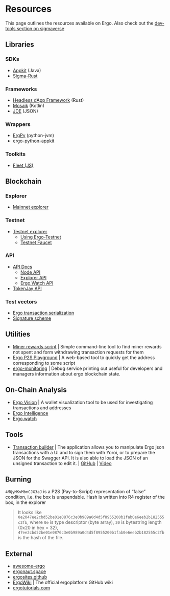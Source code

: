 # Resources

This page outlines the resources available on Ergo. Also check out the [dev-tools section on sigmaverse](https://sigmaverse.io/)


## Libraries

### SDKs

- [Appkit](/docs/dev/stack/appkit) (Java)
- [Sigma-Rust](rust.md)


### Frameworks

- [Headless dApp Framework](headless.md) (Rust)
- [Mosaik](mosaik.md) (Kotlin)
- [JDE](jde.md) (JSON)

### Wrappers

- [ErgPy](https://github.com/mgpai22/ergpy) (python-jvm)
- [ergo-python-appkit](https://github.com/ergo-pad/ergo-python-appkit)

### Toolkits

- [Fleet (JS)](https://github.com/capt-nemo429/fleet)

## Blockchain

### Explorer

- [Mainnet explorer](https://explorer.ergoplatform.com/)

### Testnet

- [Testnet explorer](https://testnet.ergoplatform.com/)
    - [Using Ergo-Testnet](https://github.com/ergoplatform/ergo/wiki/Ergo-Testnet)
    - [Testnet Faucet](https://testnet.ergofaucet.org/)

### API

- [API Docs](https://api.ergoplatform.com/api/v1/docs/)
  - [Node API](https://git.io/fjqwb)
  - [Explorer API](https://git.io/fjqwN)
  - [Ergo.Watch API](https://api.ergo.watch/docs)
 - [TokenJay API](https://api.tokenjay.app/swagger-ui/index.html;jsessionid=59429AD4DF081E2E3450C2834095D427?attribute=redirectWithRedirectView)

### Test vectors

- [Ergo transaction serialization](https://git.io/fjqwX)
- [Signature scheme](https://git.io/fjqwH)

## Utilities

- [Miner rewards script](https://github.com/lorien/ergotools) | Simple command-line tool to find miner rewards not spent and form withdrawing transaction requests for them
- [Ergo P2S Playground](https://wallet.plutomonkey.com/p2s/?source=dHJ1ZQ==) | A web-based tool to quickly get the address corresponding to some script  
- [ergo-monitoring](https://github.com/SabaunT/ergo-monitoring) | Debug service printing out useful for developers and managers information about ergo blockchain state.

## On-Chain Analysis

- [Ergo Vision](https://github.com/CryptoCream/ErgoVision) | A wallet visualization tool to be used for investigating transactions and addresses
- [Ergo Intelligence](https://github.com/Eeysirhc/ergo_intelligence)
- [Ergo.watch](https://ergo.watch)

## Tools

- [Transaction builder](https://thierrym1212.github.io/txbuilder/) |  The application allows you to manipulate Ergo json transactions with a UI and to sign them with Yoroi, or to prepare the JSON for the Swagger API. It is also able to load the JSON of an unsigned transaction to edit it.  | [GitHub](https://github.com/ThierryM1212/transaction-builder/)  | [Video](https://youtu.be/0VhfY7osT2k)

## Burning

`4MQyMKvMbnCJG3aJ` is a P2S (Pay-to-Script) representation of “false” condition, i.e. the box is unspendable. Hash is written into R4 register of the box, in the explorer 

> It looks like `0e2047ee2cbd52be01e0876c3e0b989a0d4d5f8955200b1fab0e6eeb2b182555c2fb`, where `0e` is type descriptor (byte array), `20` is bytestring length (0x20 in hex = 32), `47ee2cbd52be01e0876c3e0b989a0d4d5f8955200b1fab0e6eeb2b182555c2fb` is the hash of the file.


## External 

- [awesome-ergo](https://github.com/ergoplatform/awesome-ergo)
- [ergonaut.space](https://ergonaut.space/)
- [ergosites.github](https://ergosites.github.io/)
- [ErgoWiki](https://github.com/ergoplatform/ergo/wiki) | The official ergoplatform GitHub wiki
- [ergotutorials.com](https://ergotutorials.com/)



